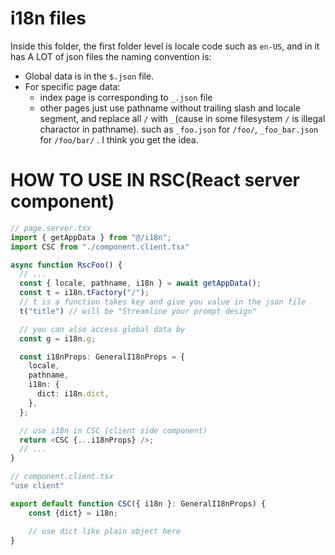 # i18n files

Inside this folder, the first folder level is locale code such as `en-US`, and in it has A LOT of json files the naming convention is:

- Global data is in the `$.json` file.
- For specific page data:
  - index page is corresponding to `_.json` file
  - other pages just use pathname without trailing slash and locale segment, and replace all `/` with `_`(cause in some filesystem `/` is illegal charactor in pathname). such as `_foo.json` for `/foo/`, `_foo_bar.json` for `/foo/bar/` . I think you get the idea.



# HOW TO USE IN RSC(React server component)

```typescript jsx
// page.server.tsx
import { getAppData } from "@/i18n";
import CSC from "./component.client.tsx"

async function RscFoo() {
  // ...
  const { locale, pathname, i18n } = await getAppData();
  const t = i18n.tFactory("/");
  // t is a function takes key and give you value in the json file
  t("title") // will be "Streamline your prompt design"

  // you can also access global data by
  const g = i18n.g;

  const i18nProps: GeneralI18nProps = {
    locale,
    pathname,
    i18n: {
      dict: i18n.dict,
    },
  };

  // use i18n in CSC (client side component)
  return <CSC {...i18nProps} />;
  // ...
}

```

```typescript jsx
// component.client.tsx
"use client"

export default function CSC({ i18n }: GeneralI18nProps) {
    const {dict} = i18n;

    // use dict like plain object here
}
```

